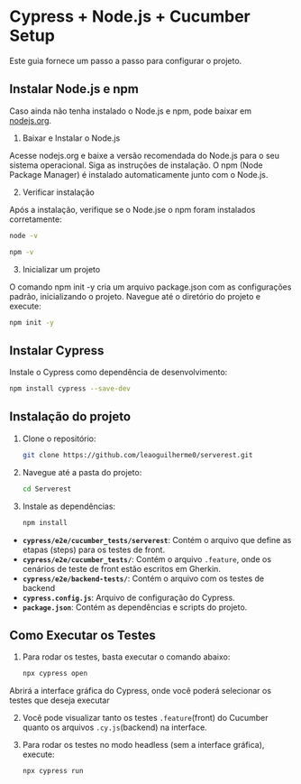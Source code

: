 # Cypress + Node.js + Cucumber Setup 

Este guia fornece um passo a passo para configurar o projeto. 

## Instalar Node.js e npm

Caso ainda não tenha instalado o Node.js e npm, pode baixar em [nodejs.org](https://nodejs.org). 

1. Baixar e Instalar o Node.js

Acesse nodejs.org e baixe a versão recomendada do Node.js para o seu sistema operacional.
Siga as instruções de instalação. O npm (Node Package Manager) é instalado automaticamente junto com o Node.js.

2. Verificar instalação

Após a instalação, verifique se o Node.jse o npm foram instalados corretamente:
   
   ```bash
   node -v
   ```

   ```bash
   npm -v
   ```

3. Inicializar um projeto

O comando npm init -y cria um arquivo package.json com as configurações padrão, inicializando o projeto.
Navegue até o diretório do projeto e execute:

   ```bash
   npm init -y
   ```   

## Instalar Cypress

Instale o Cypress como dependência de desenvolvimento:

   ```bash
   npm install cypress --save-dev
   ```

## Instalação do projeto

1. Clone o repositório:

   ```bash
   git clone https://github.com/leaoguilherme0/serverest.git
   ```

2. Navegue até a pasta do projeto:

   ```bash
   cd Serverest
   ```

3. Instale as dependências:

   ```bash
   npm install
   ```

- **`cypress/e2e/cucumber_tests/serverest`**: Contém o arquivo que define as etapas (steps) para os testes de front.
- **`cypress/e2e/cucumber_tests/`**: Contém o arquivo `.feature`, onde os cenários de teste de front estão escritos em Gherkin.
- **`cypress/e2e/backend-tests/`**: Contém o arquivo com os testes de backend
- **`cypress.config.js`**: Arquivo de configuração do Cypress.
- **`package.json`**: Contém as dependências e scripts do projeto.

## Como Executar os Testes

1. Para rodar os testes, basta executar o comando abaixo:

   ```bash
   npx cypress open
   ```

Abrirá a interface gráfica do Cypress, onde você poderá selecionar os testes que deseja executar

2. Você pode visualizar tanto os testes `.feature`(front) do Cucumber quanto os arquivos `.cy.js`(backend) na interface.

3. Para rodar os testes no modo headless (sem a interface gráfica), execute:

   ```bash
   npx cypress run
   ```
